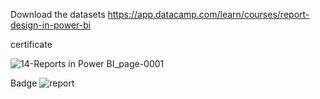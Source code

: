 Download the datasets
https://app.datacamp.com/learn/courses/report-design-in-power-bi

certificate

![14-Reports in Power BI_page-0001](https://github.com/shrutipitale/Data-Analyst-in-Power-BI/assets/80112581/43f9e884-07ec-43b5-bcfd-623218f961d4)

Badge
![report](https://github.com/shrutipitale/Data-Analyst-in-Power-BI/assets/80112581/b0efaa17-2c60-4b13-becf-2854225030f4)
